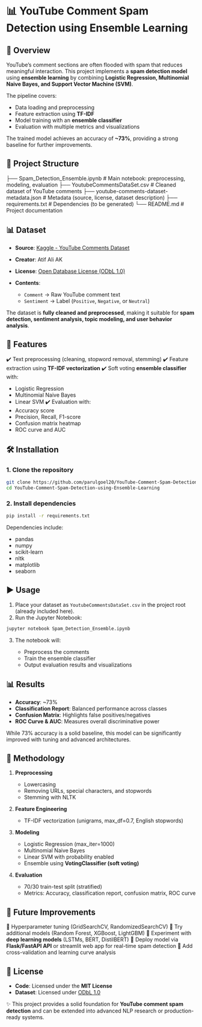 # 📊 YouTube Comment Spam Detection using Ensemble Learning

## 📌 Overview

YouTube’s comment sections are often flooded with spam that reduces meaningful interaction. This project implements a **spam detection model** using **ensemble learning** by combining **Logistic Regression, Multinomial Naive Bayes, and Support Vector Machine (SVM)**.

The pipeline covers:

* Data loading and preprocessing
* Feature extraction using **TF-IDF**
* Model training with an **ensemble classifier**
* Evaluation with multiple metrics and visualizations

The trained model achieves an accuracy of **\~73%**, providing a strong baseline for further improvements.



## 📂 Project Structure


├── Spam_Detection_Ensemble.ipynb         # Main notebook: preprocessing, modeling, evaluation
├── YoutubeCommentsDataSet.csv            # Cleaned dataset of YouTube comments
├── youtube-comments-dataset-metadata.json # Metadata (source, license, dataset description)
├── requirements.txt                      # Dependencies (to be generated)
└── README.md                             # Project documentation



## 📊 Dataset

* **Source**: [Kaggle - YouTube Comments Dataset](https://www.kaggle.com/datasets/atifaliak/youtube-comments-dataset/versions/1)
* **Creator**: Atif Ali AK
* **License**: [Open Database License (ODbL 1.0)](http://opendatacommons.org/licenses/dbcl/1.0/)&#x20;
* **Contents**:

  * `Comment` → Raw YouTube comment text
  * `Sentiment` → Label (`Positive`, `Negative`, or `Neutral`)

The dataset is **fully cleaned and preprocessed**, making it suitable for **spam detection, sentiment analysis, topic modeling, and user behavior analysis**.


## 🚀 Features

✔️ Text preprocessing (cleaning, stopword removal, stemming)
✔️ Feature extraction using **TF-IDF vectorization**
✔️ Soft voting **ensemble classifier** with:

* Logistic Regression
* Multinomial Naive Bayes
* Linear SVM
  ✔️ Evaluation with:
* Accuracy score
* Precision, Recall, F1-score
* Confusion matrix heatmap
* ROC curve and AUC


## 🛠️ Installation

### 1. Clone the repository

```bash
git clone https://github.com/parulgoel20/YouTube-Comment-Spam-Detection-using-Ensemble-Learning.git
cd YouTube-Comment-Spam-Detection-using-Ensemble-Learning
```

### 2. Install dependencies

```bash
pip install -r requirements.txt
```

Dependencies include:

* pandas
* numpy
* scikit-learn
* nltk
* matplotlib
* seaborn


## ▶️ Usage

1. Place your dataset as `YoutubeCommentsDataSet.csv` in the project root (already included here).
2. Run the Jupyter Notebook:

```bash
jupyter notebook Spam_Detection_Ensemble.ipynb
```

3. The notebook will:

   * Preprocess the comments
   * Train the ensemble classifier
   * Output evaluation results and visualizations


## 📊 Results

* **Accuracy**: \~73%
* **Classification Report**: Balanced performance across classes
* **Confusion Matrix**: Highlights false positives/negatives
* **ROC Curve & AUC**: Measures overall discriminative power

While 73% accuracy is a solid baseline, this model can be significantly improved with tuning and advanced architectures.


## 📌 Methodology

1. **Preprocessing**

   * Lowercasing
   * Removing URLs, special characters, and stopwords
   * Stemming with NLTK

2. **Feature Engineering**

   * TF-IDF vectorization (unigrams, max\_df=0.7, English stopwords)

3. **Modeling**

   * Logistic Regression (max\_iter=1000)
   * Multinomial Naive Bayes
   * Linear SVM with probability enabled
   * Ensemble using **VotingClassifier (soft voting)**

4. **Evaluation**

   * 70/30 train-test split (stratified)
   * Metrics: Accuracy, classification report, confusion matrix, ROC curve


## 📌 Future Improvements

🔹 Hyperparameter tuning (GridSearchCV, RandomizedSearchCV)
🔹 Try additional models (Random Forest, XGBoost, LightGBM)
🔹 Experiment with **deep learning models** (LSTMs, BERT, DistilBERT)
🔹 Deploy model via **Flask/FastAPI API** or streamlit web app for real-time spam detection
🔹 Add cross-validation and learning curve analysis


## 📜 License

* **Code**: Licensed under the **MIT License**
* **Dataset**: Licensed under [ODbL 1.0](http://opendatacommons.org/licenses/dbcl/1.0/)&#x20;


✨ This project provides a solid foundation for **YouTube comment spam detection** and can be extended into advanced NLP research or production-ready systems.

